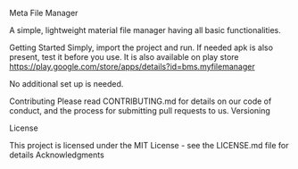 Meta File Manager

A simple, lightweight material file manager having all basic functionalities.

Getting Started
Simply, import the project and run. If needed apk is also present, test it before you use.
It is also available on play store https://play.google.com/store/apps/details?id=bms.myfilemanager

No additional set up is needed.

Contributing
Please read CONTRIBUTING.md for details on our code of conduct, and the process for submitting pull requests to us.
Versioning

License

This project is licensed under the MIT License - see the LICENSE.md file for details
Acknowledgments
